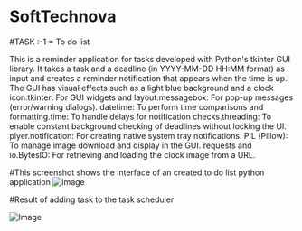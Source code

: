 # SoftTechnova

#TASK :-1 = To do list 

This is a reminder application for tasks developed with Python's tkinter GUI library. It takes a task and a deadline (in YYYY-MM-DD HH:MM format) as input and creates a reminder notification that appears when the time is up. 
The GUI has visual effects such as a light blue background and a clock icon.tkinter: 
For GUI widgets and layout.messagebox: For pop-up messages (error/warning dialogs).
datetime: 
To perform time comparisons and formatting.time:
 To handle delays for notification checks.threading:
 To enable constant background checking of deadlines without locking the UI.
plyer.notification: 
For creating native system tray notifications.
PIL (Pillow): 
To manage image download and display in the GUI.
requests and io.BytesIO: 
For retrieving and loading the clock image from a URL.

#This screenshot shows the interface of an created to do list python application
![Image](https://github.com/user-attachments/assets/93efd557-7c80-4a09-9ef2-8975b195a3bf)



#Result of adding task to the task scheduler



![Image](https://github.com/user-attachments/assets/ddb4ed1f-6e35-4754-a1a9-226c1bb956ba)
